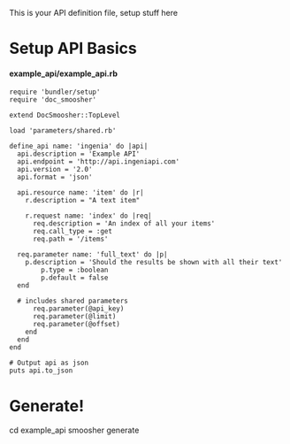 This is your API definition file, setup stuff here

Setup API Basics
===
#### example_api/example_api.rb

    require 'bundler/setup'
    require 'doc_smoosher'

    extend DocSmoosher::TopLevel

    load 'parameters/shared.rb'

    define_api name: 'ingenia' do |api|
      api.description = 'Example API'
      api.endpoint = 'http://api.ingeniapi.com'
      api.version = '2.0'
      api.format = 'json'

      api.resource name: 'item' do |r|
        r.description = "A text item"
    
        r.request name: 'index' do |req|
          req.description = 'An index of all your items'
          req.call_type = :get
          req.path = '/items'

      req.parameter name: 'full_text' do |p|
        p.description = 'Should the results be shown with all their text'
            p.type = :boolean
            p.default = false
      end

      # includes shared parameters
          req.parameter(@api_key)
          req.parameter(@limit)
          req.parameter(@offset)
        end
      end
    end

    # Output api as json
    puts api.to_json


Generate!
===
   cd example_api
   smoosher generate
   
